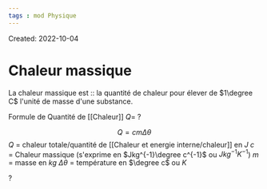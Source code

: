 ```yaml
---
tags : mod Physique
---
```

Created: 2022-10-04

# Chaleur massique

La chaleur massique est :: la quantité de chaleur pour élever de $1\degree C$ l'unité de masse d'une substance.

Formule de Quantité de [[Chaleur]] $Q$=
?

$$Q = cm\Delta \theta$$
$Q$ = chaleur totale/quantité de [[Chaleur et energie interne/chaleur]] en $J$
$c$ = Chaleur massique (s'exprime en $Jkg^{-1}\degree c^{-1}$ ou $Jkg^{-1}K^{-1}$)
$m$ = masse en $kg$
$\Delta \theta$ = température en $\degree c$ ou $K$

?